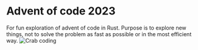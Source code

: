 # Advent of code 2023

For fun exploration of advent of code in Rust. Purpose is to explore new things, not to solve the problem as fast as possible or in the most efficient way.
![Crab coding](https://i.imgur.com/cPYyk0P.jpg)

